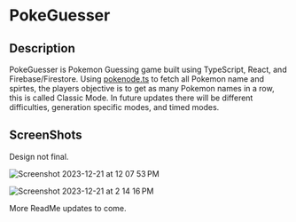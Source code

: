 # PokeGuesser

## Description
PokeGuesser is Pokemon Guessing game built using TypeScript, React, and Firebase/Firestore. Using [pokenode.ts](https://github.com/Gabb-c/pokenode-ts) to fetch all Pokemon name and spirtes, the players objective is to get as many Pokemon names in a row, this is called Classic Mode. In future updates there will be different difficulties, generation specific modes, and timed modes.


## ScreenShots
Design not final.

![Screenshot 2023-12-21 at 12 07 53 PM](https://github.com/StunnaDawg/PokeGuesser/assets/117373824/0d1df36c-c5a7-4303-968e-bbece42e4756)

![Screenshot 2023-12-21 at 2 14 16 PM](https://github.com/StunnaDawg/PokeGuesser/assets/117373824/5c07c8cc-1c67-41cc-88b6-773383856ad3)



More ReadMe updates to come.
